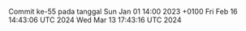 Commit ke-55 pada tanggal Sun Jan 01 14:00 2023 +0100
Fri Feb 16 14:43:06 UTC 2024
Wed Mar 13 17:43:16 UTC 2024
